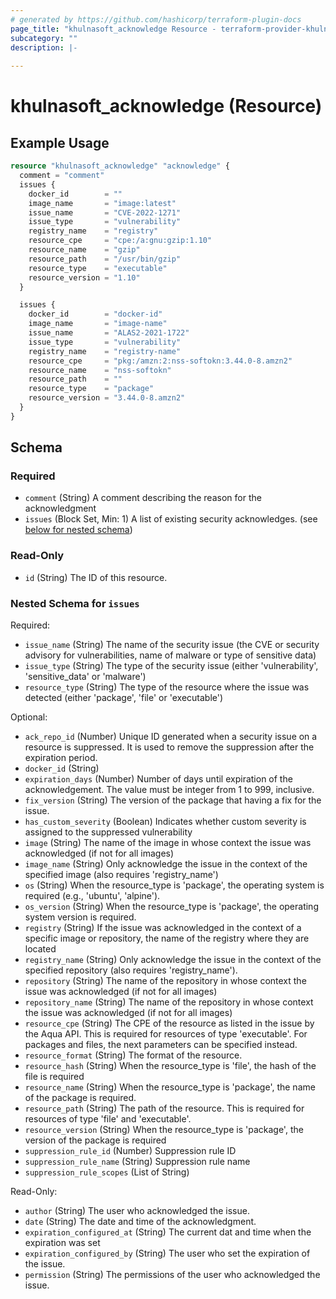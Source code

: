 ```yaml
---
# generated by https://github.com/hashicorp/terraform-plugin-docs
page_title: "khulnasoft_acknowledge Resource - terraform-provider-khulnasoft"
subcategory: ""
description: |-
  
---
```


# khulnasoft_acknowledge (Resource)



## Example Usage

```terraform
resource "khulnasoft_acknowledge" "acknowledge" {
  comment = "comment"
  issues {
    docker_id        = ""
    image_name       = "image:latest"
    issue_name       = "CVE-2022-1271"
    issue_type       = "vulnerability"
    registry_name    = "registry"
    resource_cpe     = "cpe:/a:gnu:gzip:1.10"
    resource_name    = "gzip"
    resource_path    = "/usr/bin/gzip"
    resource_type    = "executable"
    resource_version = "1.10"
  }

  issues {
    docker_id        = "docker-id"
    image_name       = "image-name"
    issue_name       = "ALAS2-2021-1722"
    issue_type       = "vulnerability"
    registry_name    = "registry-name"
    resource_cpe     = "pkg:/amzn:2:nss-softokn:3.44.0-8.amzn2"
    resource_name    = "nss-softokn"
    resource_path    = ""
    resource_type    = "package"
    resource_version = "3.44.0-8.amzn2"
  }
}
```

<!-- schema generated by tfplugindocs -->
## Schema

### Required

- `comment` (String) A comment describing the reason for the acknowledgment
- `issues` (Block Set, Min: 1) A list of existing security acknowledges. (see [below for nested schema](#nestedblock--issues))

### Read-Only

- `id` (String) The ID of this resource.

<a id="nestedblock--issues"></a>
### Nested Schema for `issues`

Required:

- `issue_name` (String) The name of the security issue (the CVE or security advisory for vulnerabilities, name of malware or type of sensitive data)
- `issue_type` (String) The type of the security issue (either 'vulnerability', 'sensitive_data' or 'malware')
- `resource_type` (String) The type of the resource where the issue was detected (either 'package', 'file' or 'executable')

Optional:

- `ack_repo_id` (Number) Unique ID generated when a security issue on a resource is suppressed. It is used to remove the suppression after the expiration period.
- `docker_id` (String)
- `expiration_days` (Number) Number of days until expiration of the acknowledgement. The value must be integer from 1 to 999, inclusive.
- `fix_version` (String) The version of the package that having a fix for the issue.
- `has_custom_severity` (Boolean) Indicates whether custom severity is assigned to the suppressed vulnerability
- `image` (String) The name of the image in whose context the issue was acknowledged (if not for all images)
- `image_name` (String) Only acknowledge the issue in the context of the specified image (also requires 'registry_name')
- `os` (String) When the resource_type is 'package', the operating system is required (e.g., 'ubuntu', 'alpine').
- `os_version` (String) When the resource_type is 'package', the operating system version is required.
- `registry` (String) If the issue was acknowledged in the context of a specific image or repository, the name of the registry where they are located
- `registry_name` (String) Only acknowledge the issue in the context of the specified repository (also requires 'registry_name').
- `repository` (String) The name of the repository in whose context the issue was acknowledged (if not for all images)
- `repository_name` (String) The name of the repository in whose context the issue was acknowledged (if not for all images)
- `resource_cpe` (String) The CPE of the resource as listed in the issue by the Aqua API. This is required for resources of type 'executable'. For packages and files, the next parameters can be specified instead.
- `resource_format` (String) The format of the resource.
- `resource_hash` (String) When the resource_type is 'file', the hash of the file is required
- `resource_name` (String) When the resource_type is 'package', the name of the package is required.
- `resource_path` (String) The path of the resource. This is required for resources of type 'file' and 'executable'.
- `resource_version` (String) When the resource_type is 'package', the version of the package is required
- `suppression_rule_id` (Number) Suppression rule ID
- `suppression_rule_name` (String) Suppression rule name
- `suppression_rule_scopes` (List of String)

Read-Only:

- `author` (String) The user who acknowledged the issue.
- `date` (String) The date and time of the acknowledgment.
- `expiration_configured_at` (String) The current dat and time when the expiration was set
- `expiration_configured_by` (String) The user who set the expiration of the issue.
- `permission` (String) The permissions of the user who acknowledged the issue.

